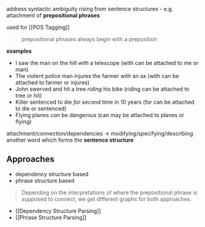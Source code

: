 address syntactic ambiguity rising from sentence structures - e.g. attachment of **prepositional phrases**

used for [[POS Tagging]]

> prepositional phrases always begin with a preposition

**examples**
- I saw the man on the hill *with* a telescope (with can be attached to me or man)
- The violent police man injures the farmer *with* an ax (with can be attached to farmer or injures)
- John swerved and hit a tree *riding* his bike (riding can be attached to tree or hit)
- Killer sentenced to die *for* second time in 10 years (for can be attached to die or sentenced)
- Flying planes *can* be dangerous (can may be attached to planes or flying)

 attachment/connection/dependencies → modifying/specifying/describing another word which forms the **sentence structure**
## Approaches
- dependency structure based
- phrase structure based

> Depending on the interpretations of where the prepositional phrase is supposed to connect, we get different graphs for both approaches.

- [[Dependency Structure Parsing]]
- [[Phrase Structure Parsing]]
